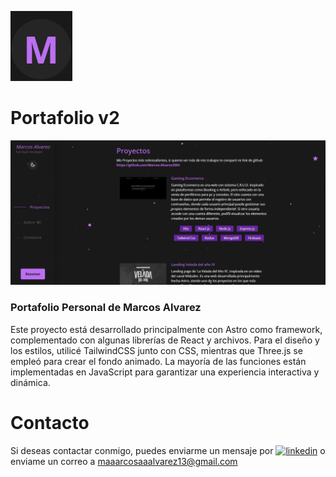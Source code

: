 ![Logo](public/favicon.png)

# Portafolio v2

![PortafolioImg](public/portafolio.png)

### Portafolio Personal de Marcos Alvarez

Este proyecto está desarrollado principalmente con Astro como framework, complementado con algunas librerías de React y archivos. Para el diseño y los estilos, utilicé TailwindCSS junto con CSS, mientras que Three.js se empleó para crear el fondo animado. La mayoría de las funciones están implementadas en JavaScript para garantizar una experiencia interactiva y dinámica.

# Contacto

Si deseas contactar conmigo, puedes enviarme un mensaje por [![linkedin](https://img.shields.io/badge/linkedin-0A66C2?style=for-the-badge&logo=linkedin&logoColor=white)](https://www.linkedin.com/in/marcosalvarezmedero?utm_source=share&utm_campaign=share_via&utm_content=profile&utm_medium=android_app) o enviame un correo a maaarcosaaalvarez13@gmail.com
